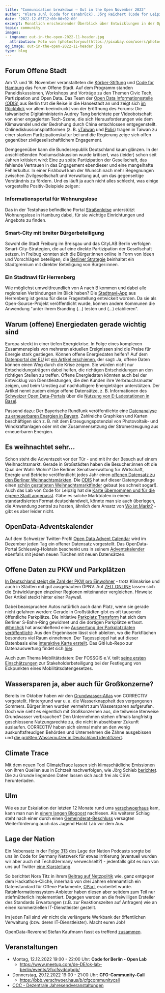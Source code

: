```yaml
---
title: "Communication breakdown – Out in the Open November 2022"
author: "Klara Juhl (Code for Osnabrück), Jörg Reichert (Code for Leipzig), et al."
date: '2022-12-05T12:00:00+02:00'
excerpt: Monatlich erscheinender Überblick über Entwicklungen in der Open Data und Civic Tech Szene
topic: community
images:
- imgname: out-in-the-open-2022-11-header.jpg
  attribution: Foto von [photosforyou](https://pixabay.com/users/photosforyou-124319/) auf [pixabay.com](https://pixabay.com/photos/wood-wooden-door-house-rustic-3087944/)
og_image: out-in-the-open-2022-11-header.jpg
type: blog
---
```


## Forum Offene Stadt
Am 17. und 18. November veranstalteten die [Körber-Stiftung](https://koerber-stiftung.de/) und [Code for Hamburg](https://codeforhamburg.org/#/) das Forum Offene Stadt. Auf dem Programm standen Paneldiskussionen, Workshops und Vorträge zu den Themen Civic Tech, Partizipation und Open Data. Das Team der [Open Data Informationsstelle (ODIS)](https://odis-berlin.de/) aus Berlin trat die Reise in die Hansestadt an und zeigt sich [im Rückblick](https://odis-berlin.de/aktuelles/2022-11-22-forum%20offene%20stadt%202022/) vor allem beeindruckt von der Eröffnung des Forums: Die taiwanische Digitalministerin Audrey Tang berichtete per Videobotschaft von einer engagierten Tech-Szene, die sich Herausforderungen wie dem Klimawandel und der Bedrohung durch China entschlossen entgegenstellt. Onlinediskussionsplattformen (z. B. [vTaiwan](https://info.vtaiwan.tw/) und [Polis](https://pol.is/home)) tragen in Taiwan zu einer starken Partizipationskultur bei und die Regierung zeige sich offen gegenüber zivilgesellschaftlichem Engagement.

Demgegenüber kann die Bundesrepublik Deutschland kaum glänzen. In der anschließenden Podiumsdiskussion wurde kritisert, was (leider) schon seit Jahren kritisiert wird: Eine zu späte Partizipation der Gesellschaft, das fehlende Vertrauen in das Engagement ebendieser und eine mangelhafte Fehlerkultur. In einer Fishbowl kam der Wunsch nach mehr Begegnungen zwischen Zivilgesellschaft und Verwaltung auf, um das gegenseitige Verständnis zu fördern. Und es läuft ja auch nicht alles schlecht, was einige vorgestellte Positiv-Beispiele zeigen:

### Informationsportal für Wohnungslose
Das in der Testphase befindliche Portal [Straßenlotse](https://strassenlotse.hamburg/) unterstützt Wohnungslose in Hamburg dabei, für sie wichtige Einrichtungen und Angebote zu finden.

### Smart-City mit breiter Bürgerbeteiligung
Sowohl die Stadt Freiburg im Breisgau und das CityLAB Berlin verfolgen Smart-City-Strategien, die auf eine direkte Partizipation der Gesellschaft setzen. In Freibug konnten sich die Bürger:innen online in Form von Ideen und Vorschlägen beteiligen; die [Berliner Strategie](https://gemeinsamdigital.berlin.de/de/) beinhaltet ein Stadtgremium mit direkter Beteiligung von Bürger:innen.

### Ein Stadtnavi für Herrenberg
Wie möglichst umweltfreundlich von A nach B kommen und dabei alle regionalen Verbindungen im Blick haben? Die [Stadtnavi-App](https://stadtnavi.de/#apps) aus Herrenberg ist genau für diese Fragestellung entwickelt worden. Da sie als Open-Source-Projekt veröffentlicht wurde, können andere Kommunen die Anwendung "unter ihrem Branding (...) testen und (...) etablieren".

## Warum (offene) Energiedaten gerade wichtig sind
Europa steckt in einer tiefen Energiekrise. In Folge eines komplexen Zusammenspiels von mehreren aktuellen Ereignissen sind die Preise für Energie stark gestiegen. Können offene Energiedaten helfen? Auf dem [Datenportal der EU](https://data.europa.eu/de) ist [ein Artikel erschienen](https://data.europa.eu/en/publications/datastories/value-energy-data-and-its-role-market), der sagt: Ja, offene Daten können einen Weg durch die Krise zeigen. Sie würden nicht nur Entscheidungsträgern dabei helfen, die richtigen Entscheidungen an den richtigen Stellen zu treffen. Offene Energiedaten könnten auch bei der Entwicklug von Dienstleistungen, die den Kunden ihre Verbrauchsmuster zeigen, und beim Umstieg auf nachhaltigere Energieträger unterstützen. Der Artikel nennt zudem einige offene Datensätze, z. B. Informationen des [Schweizer Open Data-Portals](https://opendata.swiss/de) über die [Nutzung von E-Ladestationen in Basel](https://data.europa.eu/data/datasets/100047-kanton-basel-stadt?locale=en).

Passend dazu: Der Bayerische Rundfunk veröffentlichte eine [Datenanalyse zu erneuerbaren Energien in Bayern](https://www.br.de/nachrichten/bayern/daten-analyse-wieviel-erneuerbare-energie-steckt-in-bayern,TNGCCJ8). Zahlreiche Graphiken und Karten beschäftigen sich z. B. mit dem Erzeugungspotenzial von Photovoltaik- und Windkraftanlagen oder mit der Zusammensetzung der Stromerzeugung aus erneuerbaren Energien.

## Es weihnachtet sehr...
Schon steht die Adventszeit vor der Tür - und mit ihr der Besuch auf einem Weihnachtsmarkt. Gerade in Großstädten haben die Besucher:innen oft die Qual der Wahl: Wohin? Die Berliner Senatsverwaltung für Wirtschaft, Energie und Betriebe veröffentlicht jedes Jahr einen [offenen Datensatz zu den Berliner Weihnachtsmärkten](https://daten.berlin.de/datensaetze/berliner-weihnachtsm%C3%A4rkte-2022). Die [ODIS](https://odis-berlin.de/projekte/weihnachtsmarktkarte/) hat auf dieser Datengrundlage einen [schön gestalteten Weihnachtsmarktfinder](https://weihnachtsmaerkte.odis-berlin.de/?id=) gebaut (es schneit sogar!). Auch das Lab von Code for Leipzig hat die [Karte übernommen und für die eigene Stadt angepasst](https://weihnachtsmaerkte.codeforleipzig.de/?id=). Gäbe es solche Marktdaten in einem standardisierten Format deutschlandweit, könnte man sie auch überlegen, die Anwendung zentral zu hosten, ähnlich dem Ansatz von [Wo ist Markt?](https://www.wo-ist-markt.de/) - gibt es aber leider nicht.

## OpenData-Adventskalender
Auf dem Schweizer Twitter-Profil [Open Data Advent Calendar](https://twitter.com/OD_ACal) wird im Dezember jeden Tag ein offener Datensatz vorgestellt. Das OpenData-Portal Schleswig-Holstein beschenkt uns in seinem [Adventskalender](https://opendata.schleswig-holstein.de/adventskalender/) ebenfalls mit jedem neuen Türchen mit neuen Datensätzen. 

## Offene Daten zu PKW und Parkplätzen
[In Deutschland steigt die Zahl der PKW pro Einwohner](https://twitter.com/juliustroeger/status/1592099286371938307) - trotz Klimakrise und auch in Städten mit gut ausgebautem ÖPNV. Auf [ZEIT ONLINE](https://www.zeit.de/mobilitaet/2022-11/autodichte-deutschland-entwicklung-verkehrswende?utm_referrer=https%3A%2F%2Ft.co%2F) lassen sich die Entwicklungen einzelner Regionen miteinander vergleichen. Hinweis: Der Artikel steckt hinter einer Paywall.

Dabei beanspruchen Autos natürlich auch dann Platz, wenn sie gerade nicht gefahren werden: Gerade in Großstädten gibt es oft tausende öffentliche Parkplätze. Die Initiative [Parkplatz Transform](https://www.xtransform.org/) hat sich dem Berliner S-Bahn-Ring gewidmet und die dortigen Parkplätze erfasst. [@hnshck](https://twitter.com/hnshck) hat anschließend eine [Auswertung der Parkplatzdaten veröffentlicht](https://twitter.com/hnshck/status/1587701181320777731): Aus den Ergebnissen lässt sich ableiten, wo die Parkflächen besonders viel Raum einnehmen. Der Tagesspiegel hat auf dieser Datenbasis eine [interaktive Karte erstellt](https://interaktiv.tagesspiegel.de/lab/wie-viele-autos-gibt-es-in-meiner-nachbarschaft-diese-berliner-kieze-bestehen-am-meisten-aus-parkplaetzen/). Das GitHub-Repo zur Datenauswertung findet sich [hier](https://github.com/hanshack/parkplatztransform-data-analysis).

Auch zum Thema Mobilitätsdaten: Der FOSSGIS e.V. teilt [seine ersten Einschätzungen](https://fossgis.de/news/2022_11_25_fossgisev_mobilitaetsdatengesetz/) zur Stakeholderbeteiligung bei der Festlegung von Eckpunkten eines Mobilitätsdatengesetzes.

## Wassersparen ja, aber auch für Großkonzerne?
Bereits im Oktober haben wir den [Grundwasser-Atlas](https://correctiv.org/aktuelles/kampf-um-wasser/2022/10/25/klimawandel-grundwasser-in-deutschland-sinkt/?bbox=-2.3997490347254598%2C45.252157090916%2C23.69974903472678%2C55.83925064412196&zoom=4.636830479283513#tool) von CORRECTIV vorgestellt. Hintergrund war u. a. die Wasserknappheit des vergangenen Sommers. Bürger:innen wurden vermehrt zum Wassersparen aufgerufen. Doch wie sieht es eigentlich mit Großkonzernen aus, die teilweise literweise Grundwasser verbrauchen? Den Unternehmen stehen oftmals langfristig geschlossene Nutzungsrechte zu, die nicht in absehbarer Zukunft auslaufen. CORRECTIV haben sich einmal mehr an den wenig auskunftsfreudigen Behörden und Unternehmen die Zähne ausgebissen und [die größten Wassernutzer in Deutschland identifiziert](https://correctiv.org/aktuelles/kampf-um-wasser/2022/11/22/klimawandel-wasser-knapp-industrie-hat-jahrzehntelange-entnahmerechte/#niedersachsen).  

## Climate Trace
Mit dem neuen Tool [ClimateTrace](https://climatetrace.org/map) lassen sich klimaschädliche Emissionen von ihren Quellen aus in Echtzeit nachverfolgen, wie Jörg Schieb [berichtet](https://www1.wdr.de/nachrichten/climate-trace-emissionen-tracken-100.html). Die zu Grunde liegenden Daten lassen sich auch frei als CSVs herunterladen.

## Ulm
Wie es zur Eskalation der letzten 12 Monate rund ums [verschwoerhaus](https://verschwoerhaus.de/) kam, kann man nun in [einem langen Blogpost](https://verschwoerhaus.de/update-2022/) nachlesen. Als weiterer Schlag steht nach einer durch einen [Gemeinderat-Beschluss](https://twitter.com/verschwoerhaus/status/1591176135974719488) versagten Weiterförderung auch das Jugend Hackt Lab vor dem Aus.

## Lage der Nation
Ein Nebensatz in der [Folge 313](https://lagedernation.org/podcast/ldn313-die-werte-des-dfb-cop27-enttaeuscht-hoffnung-fuer-perso-mit-eid-kompromiss-beim-buergergeld-fotos-von-falschparkenden-durchsetzung-von-rettungsgassen-korrekturen/) des Lage der Nation Podcasts sorgte bei uns im Code for Germany Netzwerk für etwas Irritierung (eventuell wurden wir aber auch mit Tech4Germany verwechselt?) - jedenfalls gibt es nun von uns auf Twitter [eine Klarstellung](https://twitter.com/codeforde/status/1598275769759076352).

So berichtet Nora Titz in ihrem [Beitrag auf Netzpolitik](https://netzpolitik.org/2022/open-data-wie-ein-datenstandard-die-digitale-verwaltung-oeffnen-kann/) wie, ganz entgegen dem Hackathon-Cliché, innerhalb von drei Jahren ehrenamtlich ein Datenstandard für Offene Parlamente, [OParl](https://oparl.org/), erarbeitet wurde. Ratsinformationssystem-Anbieter haben diesen aber seitdem zum Teil nur stiefmütterlich implementiert. Dagegen werden an die freiwilligen Ersteller des Standards Erwartungen (z.B. zur Reaktionszeiten auf Anfragen) wie an einen kommerziellen IT-Dienstleister gestellt. 

Im jeden Fall sind wir nicht die verlängerte Werkbank der öffentlichen Verwaltung (bzw. deren IT-Dienstleister). Macht euren Job! 

OpenData-Reverend Stefan Kaufmann fasst es treffend [zusammen](https://twitter.com/_stk/status/1588121868397068288).

## Veranstaltungen
 * Montag, 12.12.2022 19:00 - 22:00 Uhr: **Code for Berlin - Open Lab**
   * https://www.meetup.com/de-DE/ok-lab-berlin/events/zfccfsydcqbqb/
 * Donnerstag, 29.12.2022 19:00 - 21:00 Uhr: **CFG-Community-Call**
   * https://bbb.verschwoer.haus/b/cfgcommunitycall
 * [CCC - Dezentrale Jahresendveranstaltungen](https://t.co/U3Btiu3qLz)
